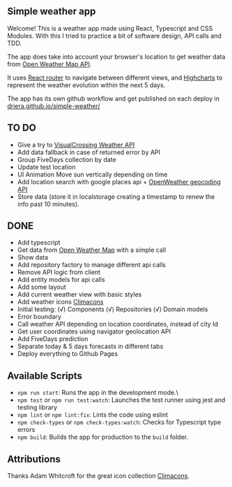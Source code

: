 Simple weather app
---
Welcome! This is a weather app made using React, Typescript and CSS Modules. With this I tried to practice a bit of software design, API calls and TDD.

The app does take into account your browser's location to get weather data from [Open Weather Map API](https://openweathermap.org).

It uses [React router](https://reactrouter.com) to navigate between different views, and [Highcharts](https://www.highcharts.com) to represent the weather evolution within the next 5 days.

The app has its own github workflow and get published on each deploy in [driera.github.io/simple-weather/](https://driera.github.io/simple-weather/)


TO DO
---
* Give a try to [VisualCrossing Weather API](https://www.visualcrossing.com/weather-query-builder/)
* Add data fallback in case of returned error by API
* Group FiveDays collection by date
* Update test location
* UI Animation Move sun vertically depending on time
* Add location search with google places api + [OpenWeather geocoding API](https://openweathermap.org/api/geocoding-api)
* Store data (store it in localstorage creating a timestamp to renew the info past 10 minutes).

DONE
---
* Add typescript
* Get data from [Open Weather Map](https://openweathermap.org) with a simple call
* Show data
* Add repository factory to manage different api calls
* Remove API logic from client
* Add entity models for api calls
* Add some layout
* Add current weather view with basic styles
* Add weather icons [Climacons](http://adamwhitcroft.com/climacons/)
* Initial testing:
  (√) Components
  (√) Repositories
  (√) Domain models
* Error boundary
* Call weather API depending on location coordinates, instead of city Id
* Get user coordinates using navigator geolocation API
* Add FiveDays prediction
* Separate today & 5 days forecasts in different tabs
* Deploy everything to Github Pages 


Available Scripts
---
- `npm run start`: Runs the app in the development mode.\
- `npm test` or `npm run test:watch`: Launches the test runner using jest and testing library
- `npm lint` or `npm lint:fix`: Lints the code using eslint
- `npm check-types` or `npm check-types:watch`: Checks for Typescript type errors
- `npm build`: Builds the app for production to the `build` folder.

Attributions
---
Thanks Adam Whitcroft for the great icon collection [Climacons](http://adamwhitcroft.com/climacons/).
